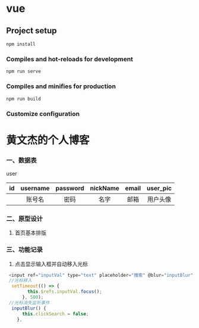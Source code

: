 # vue

## Project setup
```
npm install
```

### Compiles and hot-reloads for development
```
npm run serve
```

### Compiles and minifies for production
```
npm run build
```

### Customize configuration


# 黄文杰的个人博客

### 一、数据表

user

|  id  | username | password | nickName | email | user_pic |
| :--: | :------: | :------: | :------: | :---: | :------: |
|      |  账号名  |   密码   |   名字   | 邮箱  | 用户头像 |

### 二、原型设计

1. 首页基本排版

### 三、功能记录

1. 点击显示输入框并自动移入光标

```javascript
 <input ref="inputVal" type="text" placeholder="搜索" @blur="inputBlur" />
 //光标移入
  setTimeout(() => {
        this.$refs.inputVal.focus();
      }, 500);
 //光标消失监听事件
  inputBlur() {
      this.clickSearch = false;
    },
```

